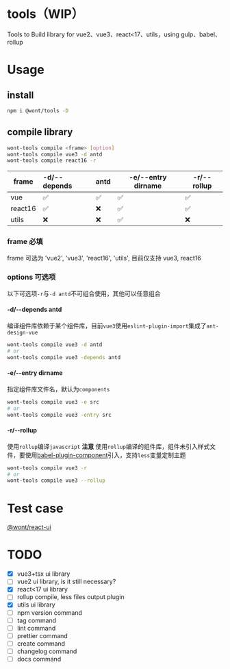 # tools（WIP）

Tools to Build library for vue2、vue3、react&lt;17、utils，using gulp、babel、rollup

# Usage

## install

```bash
npm i @wont/tools -D
```

## compile library

```bash
wont-tools compile <frame> [option]
wont-tools compile vue3 -d antd
wont-tools compile react16 -r
```

| frame   | -d/--depends | antd | -e/--entry dirname | -r/--rollup |
| ------- | :----------- | ---- | ------------------ | ----------- |
| vue     | ✅           | ✅   | ✅                 | ✅          |
| react16 | ✅           | ❌   | ✅                 | ✅          |
| utils   | ❌           | ❌   | ✅                 | ❌          |

### frame 必填

frame 可选为 'vue2', 'vue3', 'react16', 'utils', 目前仅支持 vue3, react16

### options 可选项

以下可选项`-r`与`-d antd`不可组合使用，其他可以任意组合

#### -d/--depends antd

编译组件库依赖于某个组件库，目前`vue3`使用`eslint-plugin-import`集成了`ant-design-vue`

```bash
wont-tools compile vue3 -d antd
# or
wont-tools compile vue3 -depends antd
```

#### -e/--entry dirname

指定组件库文件名，默认为`components`

```bash
wont-tools compile vue3 -e src
# or
wont-tools compile vue3 -entry src
```

#### -r/--rollup

使用`rollup`编译`javascript`
**注意**
使用`rollup`编译的组件库，组件未引入样式文件，要使用[babel-plugin-component](https://www.npmjs.com/package/babel-plugin-component)引入，支持`less`变量定制主题

```bash
wont-tools compile vue3 -r
# or
wont-tools compile vue3 --rollup
```

# Test case

[@wont/react-ui](https://github.com/wont-org/react-ui)

# TODO

-   [x] vue3+tsx ui library
-   [ ] vue2 ui library, is it still necessary?
-   [x] react<17 ui library
-   [ ] rollup compile, less files output plugin
-   [x] utils ui library
-   [ ] npm version command
-   [ ] tag command
-   [ ] lint command
-   [ ] prettier command
-   [ ] create command
-   [ ] changelog command
-   [ ] docs command
